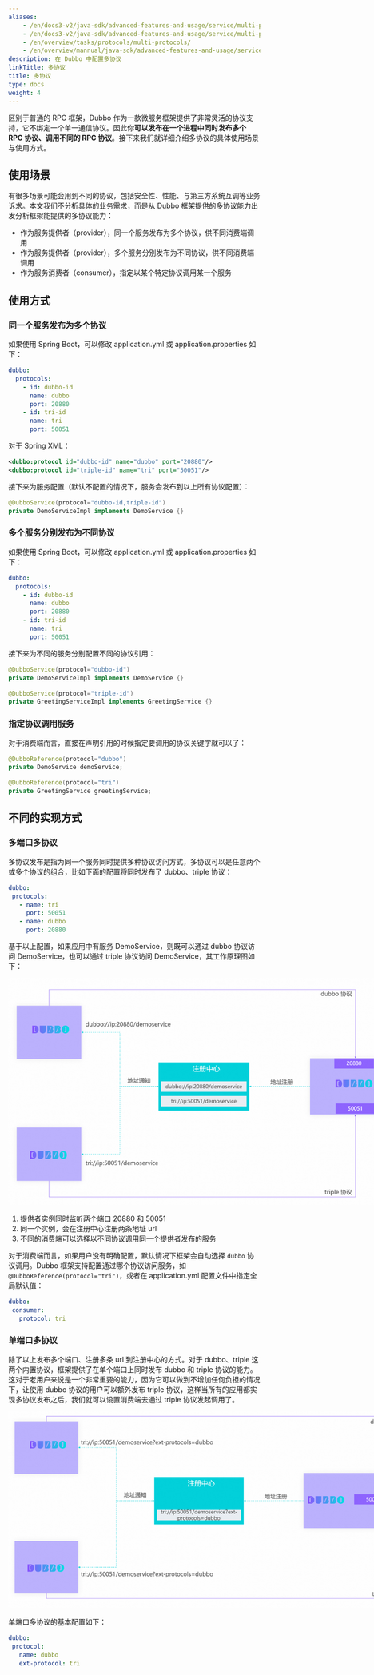 ```yaml
---
aliases:
    - /en/docs3-v2/java-sdk/advanced-features-and-usage/service/multi-protocols/
    - /en/docs3-v2/java-sdk/advanced-features-and-usage/service/multi-protocols/
    - /en/overview/tasks/protocols/multi-protocols/
    - /en/overview/mannual/java-sdk/advanced-features-and-usage/service/multi-protocols
description: 在 Dubbo 中配置多协议
linkTitle: 多协议
title: 多协议
type: docs
weight: 4
---
```


区别于普通的 RPC 框架，Dubbo 作为一款微服务框架提供了非常灵活的协议支持，它不绑定一个单一通信协议。因此你**可以发布在一个进程中同时发布多个 RPC 协议、调用不同的 RPC 协议**。接下来我们就详细介绍多协议的具体使用场景与使用方式。

## 使用场景
有很多场景可能会用到不同的协议，包括安全性、性能、与第三方系统互调等业务诉求。本文我们不分析具体的业务需求，而是从 Dubbo 框架提供的多协议能力出发分析框架能提供的多协议能力：

* 作为服务提供者（provider），同一个服务发布为多个协议，供不同消费端调用
* 作为服务提供者（provider），多个服务分别发布为不同协议，供不同消费端调用
* 作为服务消费者（consumer），指定以某个特定协议调用某一个服务

## 使用方式

### 同一个服务发布为多个协议

如果使用 Spring Boot，可以修改 application.yml 或 application.properties 如下：
```yaml
dubbo:
  protocols:
    - id: dubbo-id
      name: dubbo
      port: 20880
    - id: tri-id
      name: tri
      port: 50051
```

对于 Spring XML：

```xml
<dubbo:protocol id="dubbo-id" name="dubbo" port="20880"/>
<dubbo:protocol id="triple-id" name="tri" port="50051"/>
```

接下来为服务配置（默认不配置的情况下，服务会发布到以上所有协议配置）：

```java
@DubboService(protocol="dubbo-id,triple-id")
private DemoServiceImpl implements DemoService {}
```

### 多个服务分别发布为不同协议

如果使用 Spring Boot，可以修改 application.yml 或 application.properties 如下：
```yaml
dubbo:
  protocols:
    - id: dubbo-id
      name: dubbo
      port: 20880
    - id: tri-id
      name: tri
      port: 50051
```

接下来为不同的服务分别配置不同的协议引用：

```java
@DubboService(protocol="dubbo-id")
private DemoServiceImpl implements DemoService {}
```

```java
@DubboService(protocol="triple-id")
private GreetingServiceImpl implements GreetingService {}
```

### 指定协议调用服务

对于消费端而言，直接在声明引用的时候指定要调用的协议关键字就可以了：

```java
@DubboReference(protocol="dubbo")
private DemoService demoService;
```

```java
@DubboReference(protocol="tri")
private GreetingService greetingService;
```

## 不同的实现方式

### 多端口多协议
多协议发布是指为同一个服务同时提供多种协议访问方式，多协议可以是任意两个或多个协议的组合，比如下面的配置将同时发布了 dubbo、triple 协议：

```yaml
dubbo:
 protocols:
   - name: tri
     port: 50051
   - name: dubbo
	 port: 20880
```

基于以上配置，如果应用中有服务 DemoService，则既可以通过 dubbo 协议访问 DemoService，也可以通过 triple 协议访问 DemoService，其工作原理图如下：

<img alt="多协议" style="max-width:800px;height:auto;" src="/imgs/v3/tasks/protocol/multiple-protocols.png"/>

1. 提供者实例同时监听两个端口 20880 和 50051
2. 同一个实例，会在注册中心注册两条地址 url
3. 不同的消费端可以选择以不同协议调用同一个提供者发布的服务

对于消费端而言，如果用户没有明确配置，默认情况下框架会自动选择 `dubbo` 协议调用。Dubbo 框架支持配置通过哪个协议访问服务，如 `@DubboReference(protocol="tri")`，或者在 application.yml 配置文件中指定全局默认值：

```yaml
dubbo:
 consumer:
   protocol: tri
```

### 单端口多协议

除了以上发布多个端口、注册多条 url 到注册中心的方式。对于 dubbo、triple 这两个内置协议，框架提供了在单个端口上同时发布 dubbo 和 triple 协议的能力。这对于老用户来说是一个非常重要的能力，因为它可以做到不增加任何负担的情况下，让使用 dubbo 协议的用户可以额外发布 triple 协议，这样当所有的应用都实现多协议发布之后，我们就可以设置消费端去通过 triple 协议发起调用了。

<img alt="单端口多协议" style="max-width:800px;height:auto;" src="/imgs/v3/tasks/protocol/multiple-protocols-on-same-port.png"/>

单端口多协议的基本配置如下：

 ```yaml
 dubbo:
  protocol:
    name: dubbo
    ext-protocol: tri
 ```
